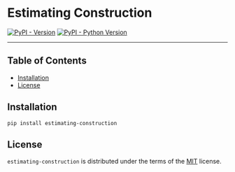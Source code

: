 # Estimating Construction

[![PyPI - Version](https://img.shields.io/pypi/v/estimating-construction.svg)](https://pypi.org/project/estimating-construction)
[![PyPI - Python Version](https://img.shields.io/pypi/pyversions/estimating-construction.svg)](https://pypi.org/project/estimating-construction)

-----

## Table of Contents

- [Installation](#installation)
- [License](#license)

## Installation

```console
pip install estimating-construction
```

## License

`estimating-construction` is distributed under the terms of the [MIT](https://spdx.org/licenses/MIT.html) license.
